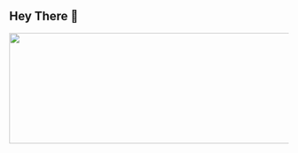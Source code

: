 ## Hey There 👋
<img src="https://github-readme-stats.vercel.app/api?username=william-Dic&show_icons=true&bg_color=00000000" width="1000" height="200" />


